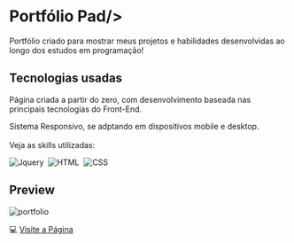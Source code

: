 <div>
  <h1>Portfólio Pad/></h1>
  <p>Portfólio criado para mostrar meus projetos e habilidades desenvolvidas ao longo dos estudos em programação!</p>
</div>

## Tecnologias usadas
<div>
  <p>Página criada a partir do zero, com desenvolvimento baseada nas principais tecnologias do Front-End.</p>
  <p>Sistema Responsivo, se adptando em dispositivos mobile e desktop. <br><br> Veja as skills utilizadas:</p>
</div>

![Jquery](https://img.shields.io/badge/Jquery-0c6f86?style=for-the-badge&logo=jquery&logoColor=black)&nbsp;
![HTML](https://img.shields.io/badge/HTML-ff6600?style=for-the-badge&logo=html5&logoColor=white)&nbsp;
![CSS](https://img.shields.io/badge/CSS3-1572B6?style=for-the-badge&logo=css3&logoColor=white)&nbsp;

## Preview
![portfolio](https://github.com/Maria-Padilha/Maralua-Fotocabine/assets/109801423/3a148eaa-88e8-44d8-af69-4f2be43651ae)

💻
<a href="https://maria-padilha.github.io/portfolio_padilha/" target="_blank">Visite a Página</a>
